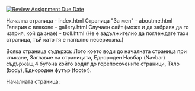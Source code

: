 [![Review Assignment Due Date](https://classroom.github.com/assets/deadline-readme-button-22041afd0340ce965d47ae6ef1cefeee28c7c493a6346c4f15d667ab976d596c.svg)](https://classroom.github.com/a/cxxOiUOi)

Начална страница - index.html
Страница "За мен" - aboutme.html
Галерия с влакове - gallery.html
Случаен сайт (може и да забравя да го изтрия, кой да знае) - troll.html (Не е задължително да поглеждате тази страница, тъй като тя е напълно несериозна.)


Всяка страница съдържа:
Лого което води до началната страница при кликане,
Заглавие на страницата,
Еднороден Навбар (Navbar) съдържащ 4 бутона който водят до горепосочените страници,
Тяло (body),
Еднороден футър (footer).

Началната страница:
